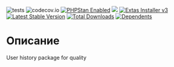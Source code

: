 ![tests](https://github.com/jeyroik/extas-q-users-histories/workflows/PHP%20Composer/badge.svg?branch=master&event=push)
![codecov.io](https://codecov.io/gh/jeyroik/extas-q-users-histories/coverage.svg?branch=master)
<a href="https://github.com/phpstan/phpstan"><img src="https://img.shields.io/badge/PHPStan-enabled-brightgreen.svg?style=flat" alt="PHPStan Enabled"></a>
<a href="https://codeclimate.com/github/jeyroik/extas-q-users-histories/maintainability"><img src="https://api.codeclimate.com/v1/badges/9afe723bfcf6555a7c8f/maintainability" /></a>
<a href="https://github.com/jeyroik/extas-installer/" title="Extas Installer v3"><img alt="Extas Installer v3" src="https://img.shields.io/badge/installer-v3-green"></a>
[![Latest Stable Version](https://poser.pugx.org/jeyroik/extas-q-users-histories/v)](//packagist.org/packages/jeyroik/extas-q-crawlers)
[![Total Downloads](https://poser.pugx.org/jeyroik/extas-q-users-histories/downloads)](//packagist.org/packages/jeyroik/extas-q-crawlers)
[![Dependents](https://poser.pugx.org/jeyroik/extas-q-users-histories/dependents)](//packagist.org/packages/jeyroik/extas-q-crawlers)

# Описание

User history package for quality
